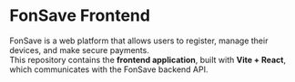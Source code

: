 # FonSave Frontend

FonSave is a web platform that allows users to register, manage their devices, and make secure payments.  
This repository contains the **frontend application**, built with **Vite + React**, which communicates with the FonSave backend API.



